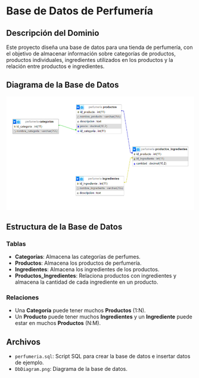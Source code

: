 # Base de Datos de Perfumería

## Descripción del Dominio

Este proyecto diseña una base de datos para una tienda de perfumería, con el objetivo de almacenar información sobre categorías de productos, productos individuales, ingredientes utilizados en los productos y la relación entre productos e ingredientes.

## Diagrama de la Base de Datos

![Diagrama de la Base de Datos](DbDiagram.png)

## Estructura de la Base de Datos

### Tablas

- **Categorías**: Almacena las categorías de perfumes.
- **Productos**: Almacena los productos de perfumería.
- **Ingredientes**: Almacena los ingredientes de los productos.
- **Productos_Ingredientes**: Relaciona productos con ingredientes y almacena la cantidad de cada ingrediente en un producto.

### Relaciones

- Una **Categoría** puede tener muchos **Productos** (1:N).
- Un **Producto** puede tener muchos **Ingredientes** y un **Ingrediente** puede estar en muchos **Productos** (N:M).

## Archivos 

- `perfumeria.sql`: Script SQL para crear la base de datos e insertar datos de ejemplo.
- `DbDiagram.png`: Diagrama de la base de datos.
